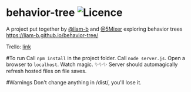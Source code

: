 # behavior-tree ![Licence](https://img.shields.io/badge/license-MIT-blue.svg?style=flat)
A project put together by [@liam-b](https://github.com/liam-b) and [@5Mixer](https://github.com/5Mixer) exploring behavior trees https://liam-b.github.io/behavior-tree/

Trello: [link](https://trello.com/b/EAB19j2M/artificial-creature-development)

#To run
Call `npm install` in the project folder. Call `node server.js`. Open a browser to `localhost`. Watch magic. ✨✨✨
Server should automagically refresh hosted files on file saves.

#Warnings
Don't change anything in /dist/, you'll lose it.

